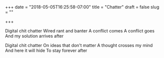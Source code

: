 +++
date = "2018-05-05T16:25:58-07:00"
title = "Chatter"
draft = false
slug = ""

+++

Digital chit chatter
Wired rant and banter
A conflict comes
A conflict goes
And my solution arrives after

Digital chit chatter
On ideas that don't matter
A thought crosses my mind
And here it will hide
To stay forever after
